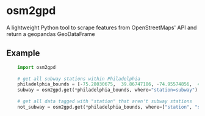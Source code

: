 # osm2gpd
A lightweight Python tool to scrape features from OpenStreetMaps' API and return a geopandas GeoDataFrame

## Example

```python
    import osm2gpd
    
    # get all subway stations within Philadelphia
    philadelphia_bounds = [-75.28030675,  39.86747186, -74.95574856,  40.13793484]
    subway = osm2gpd.get(*philadelphia_bounds, where="station=subway")
    
    # get all data tagged with "station" that aren't subway stations
    not_subway = osm2gpd.get(*philadelphia_bounds, where=["station", "station!=subway"])
```

